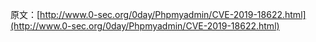 原文：[http://www.0-sec.org/0day/Phpmyadmin/CVE-2019-18622.html](http://www.0-sec.org/0day/Phpmyadmin/CVE-2019-18622.html)